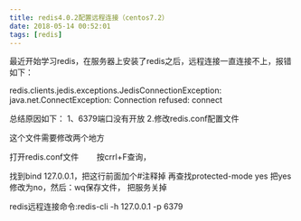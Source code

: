 ```yaml
---
title: redis4.0.2配置远程连接（centos7.2）
date: 2018-05-14 00:52:01
tags: [redis]
---
```



最近开始学习redis，在服务器上安装了redis之后，远程连接一直连接不上，报错如下：

 redis.clients.jedis.exceptions.JedisConnectionException: java.net.ConnectException: Connection refused: connect

总结原因如下：
1、6379端口没有开放
2.修改redis.conf配置文件

这个文件需要修改两个地方

打开redis.conf文件
　　按crrl+F查询，

找到bind 127.0.0.1，把这行前面加个#注释掉
再查找protected-mode yes 把yes修改为no，然后：wq保存文件，
把服务关掉

redis远程连接命令:redis-cli -h 127.0.0.1 -p 6379

